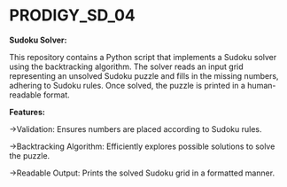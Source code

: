 # PRODIGY_SD_04

**Sudoku Solver:**

This repository contains a Python script that implements a Sudoku solver using the backtracking algorithm. The solver reads an input grid representing an unsolved Sudoku puzzle and fills in the missing numbers, adhering to Sudoku rules. Once solved, the puzzle is printed in a human-readable format.

**Features:**

->Validation: Ensures numbers are placed according to Sudoku rules.

->Backtracking Algorithm: Efficiently explores possible solutions to solve the puzzle.

->Readable Output: Prints the solved Sudoku grid in a formatted manner.
